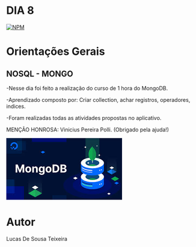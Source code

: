 # DIA 8
[![NPM](https://img.shields.io/npm/l/react)](https://github.com/lucasteixeira03/Exemplo-Readme/blob/main/LICENSE) 

# Orientações Gerais

## NOSQL - MONGO

-Nesse dia foi feito a realização do curso de 1 hora do MongoDB.

-Aprendizado composto por: Criar collection, achar registros, operadores, indices.

-Foram realizadas todas as atividades propostas no aplicativo.

MENÇÃO HONROSA: Vinicius Pereira Polli. (Obrigado pela ajuda!)

![scrum](https://github.com/lucasteixeira03/ASSETS/blob/main/mongoDB.jpg)

# Autor

Lucas De Sousa Teixeira

